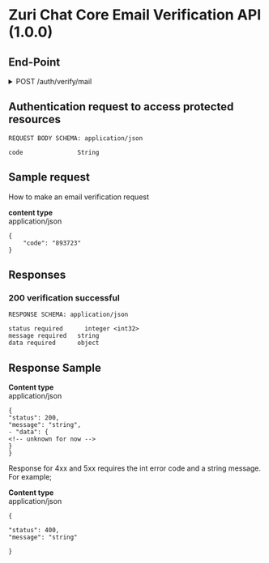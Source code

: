 # Zuri Chat Core Email Verification API (1.0.0)

## End-Point

<details>
  <summary> POST /auth/verify/mail </summary>
Zuri Chat Core Email Verification API

https://api.zuri.chat/auth/verify/mail

 </details>

## Authentication request to access protected resources

```
REQUEST BODY SCHEMA: application/json

code               String

```

## Sample request

How to make an email verification request

**content type** <br> application/json

```
{
    "code": "893723"
}
```

## Responses

### **200** verification successful <br>

```
RESPONSE SCHEMA: application/json

status required      integer <int32>
message required   string
data required      object

```

## Response Sample

**Content type** <br>
application/json

```
{
"status": 200,
"message": "string",
- "data": {
<!-- unknown for now -->
}
}
```

Response for 4xx and 5xx requires the int error code and a string message. For example; <br>

**Content type** <br>
application/json

```
{

"status": 400,
"message": "string"

}

```

